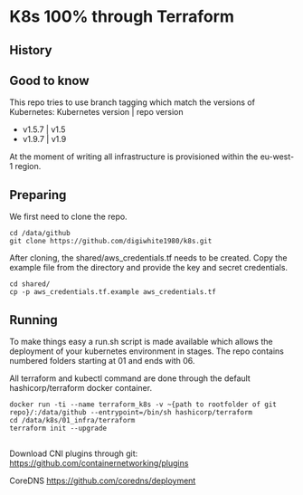 # K8s 100% through Terraform

## History

## Good to know
This repo tries to use branch tagging which match the versions of Kubernetes:
Kubernetes version | repo version
* v1.5.7 | v1.5
* v1.9.7 | v1.9

At the moment of writing all infrastructure is provisioned within the eu-west-1 region. 

## Preparing
We first need to clone the repo.
```
cd /data/github
git clone https://github.com/digiwhite1980/k8s.git
```
After cloning, the shared/aws_credentials.tf needs to be created. Copy the example file from the directory and provide the key and secret credentials.
```
cd shared/
cp -p aws_credentials.tf.example aws_credentials.tf
```

## Running
To make things easy a run.sh script is made available which allows the deployment of your kubernetes environment in stages.
The repo contains numbered folders starting at 01 and ends with 06.

All terraform and kubectl command are done through the default hashicorp/terraform docker container.

```
docker run -ti --name terraform_k8s -v ~{path to rootfolder of git repo}/:/data/github --entrypoint=/bin/sh hashicorp/terraform
cd /data/k8s/01_infra/terraform
terraform init --upgrade
```

## 
Download CNI plugins through git:
https://github.com/containernetworking/plugins

CoreDNS
https://github.com/coredns/deployment
